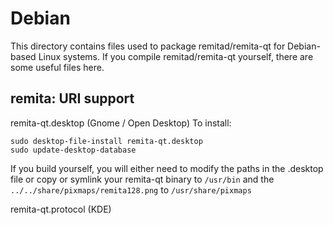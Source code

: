 
Debian
====================
This directory contains files used to package remitad/remita-qt
for Debian-based Linux systems. If you compile remitad/remita-qt yourself, there are some useful files here.

## remita: URI support ##


remita-qt.desktop  (Gnome / Open Desktop)
To install:

	sudo desktop-file-install remita-qt.desktop
	sudo update-desktop-database

If you build yourself, you will either need to modify the paths in
the .desktop file or copy or symlink your remita-qt binary to `/usr/bin`
and the `../../share/pixmaps/remita128.png` to `/usr/share/pixmaps`

remita-qt.protocol (KDE)

